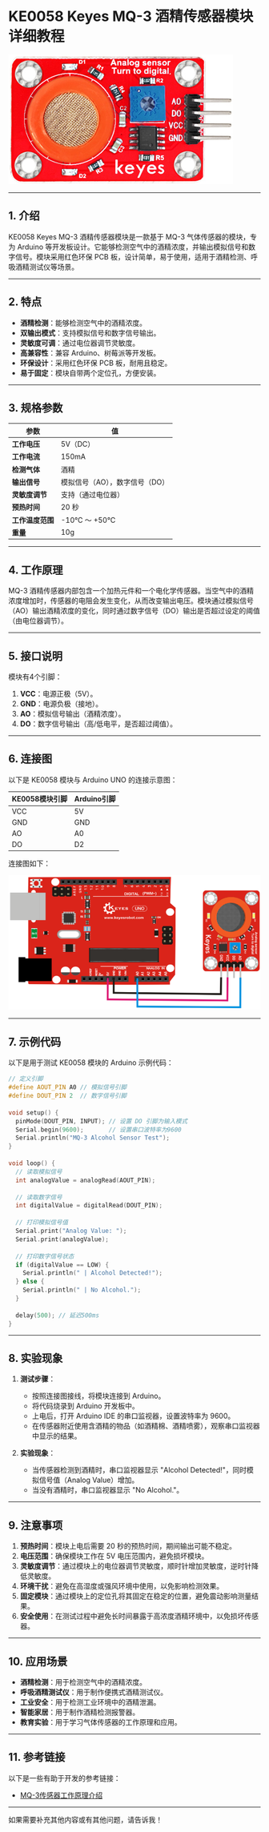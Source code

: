 # **KE0058 Keyes MQ-3 酒精传感器模块详细教程**

![image-20250312163648150](media/image-20250312163648150.png)

---

## **1. 介绍**

KE0058 Keyes MQ-3 酒精传感器模块是一款基于 MQ-3 气体传感器的模块，专为 Arduino 等开发板设计。它能够检测空气中的酒精浓度，并输出模拟信号和数字信号。模块采用红色环保 PCB 板，设计简单，易于使用，适用于酒精检测、呼吸酒精测试仪等场景。

---

## **2. 特点**

- **酒精检测**：能够检测空气中的酒精浓度。
- **双输出模式**：支持模拟信号和数字信号输出。
- **灵敏度可调**：通过电位器调节灵敏度。
- **高兼容性**：兼容 Arduino、树莓派等开发板。
- **环保设计**：采用红色环保 PCB 板，耐用且稳定。
- **易于固定**：模块自带两个定位孔，方便安装。

---

## **3. 规格参数**

| 参数            | 值                     |
|-----------------|------------------------|
| **工作电压**    | 5V（DC）               |
| **工作电流**    | 150mA                  |
| **检测气体**    | 酒精                   |
| **输出信号**    | 模拟信号（AO），数字信号（DO） |
| **灵敏度调节**  | 支持（通过电位器）     |
| **预热时间**    | 20 秒                  |
| **工作温度范围**| -10℃ ～ +50℃          |
| **重量**        | 10g                    |

---

## **4. 工作原理**

MQ-3 酒精传感器内部包含一个加热元件和一个电化学传感器。当空气中的酒精浓度增加时，传感器的电阻会发生变化，从而改变输出电压。模块通过模拟信号（AO）输出酒精浓度的变化，同时通过数字信号（DO）输出是否超过设定的阈值（由电位器调节）。

---

## **5. 接口说明**

模块有4个引脚：
1. **VCC**：电源正极（5V）。
2. **GND**：电源负极（接地）。
3. **AO**：模拟信号输出（酒精浓度）。
4. **DO**：数字信号输出（高/低电平，是否超过阈值）。

---

## **6. 连接图**

以下是 KE0058 模块与 Arduino UNO 的连接示意图：

| KE0058模块引脚 | Arduino引脚 |
| -------------- | ----------- |
| VCC            | 5V          |
| GND            | GND         |
| AO             | A0          |
| DO             | D2          |

连接图如下：

![image-20250312163709431](media/image-20250312163709431.png)

---

## **7. 示例代码**

以下是用于测试 KE0058 模块的 Arduino 示例代码：

```cpp
// 定义引脚
#define AOUT_PIN A0 // 模拟信号引脚
#define DOUT_PIN 2  // 数字信号引脚

void setup() {
  pinMode(DOUT_PIN, INPUT); // 设置 DO 引脚为输入模式
  Serial.begin(9600);       // 设置串口波特率为9600
  Serial.println("MQ-3 Alcohol Sensor Test");
}

void loop() {
  // 读取模拟信号
  int analogValue = analogRead(AOUT_PIN);

  // 读取数字信号
  int digitalValue = digitalRead(DOUT_PIN);

  // 打印模拟信号值
  Serial.print("Analog Value: ");
  Serial.print(analogValue);

  // 打印数字信号状态
  if (digitalValue == LOW) {
    Serial.println(" | Alcohol Detected!");
  } else {
    Serial.println(" | No Alcohol.");
  }

  delay(500); // 延迟500ms
}
```

---

## **8. 实验现象**

1. **测试步骤**：
   - 按照连接图接线，将模块连接到 Arduino。
   - 将代码烧录到 Arduino 开发板中。
   - 上电后，打开 Arduino IDE 的串口监视器，设置波特率为 9600。
   - 在传感器附近使用含酒精的物品（如酒精棉、酒精喷雾），观察串口监视器中显示的结果。

2. **实验现象**：
   - 当传感器检测到酒精时，串口监视器显示 "Alcohol Detected!"，同时模拟信号值（Analog Value）增加。
   - 当没有酒精时，串口监视器显示 "No Alcohol."。

---

## **9. 注意事项**

1. **预热时间**：模块上电后需要 20 秒的预热时间，期间输出可能不稳定。
2. **电压范围**：确保模块工作在 5V 电压范围内，避免损坏模块。
3. **灵敏度调节**：通过模块上的电位器调节灵敏度，顺时针增加灵敏度，逆时针降低灵敏度。
4. **环境干扰**：避免在高湿度或强风环境中使用，以免影响检测效果。
5. **固定模块**：通过模块上的定位孔将其固定在稳定的位置，避免震动影响测量结果。
6. **安全使用**：在测试过程中避免长时间暴露于高浓度酒精环境中，以免损坏传感器。

---

## **10. 应用场景**

- **酒精检测**：用于检测空气中的酒精浓度。
- **呼吸酒精测试仪**：用于制作便携式酒精测试仪。
- **工业安全**：用于检测工业环境中的酒精泄漏。
- **智能家居**：用于制作酒精检测报警器。
- **教育实验**：用于学习气体传感器的工作原理和应用。

---

## **11. 参考链接**

以下是一些有助于开发的参考链接：
- [MQ-3传感器工作原理介绍](https://www.pololu.com/file/0J310/MQ3.pdf)

---

如果需要补充其他内容或有其他问题，请告诉我！
